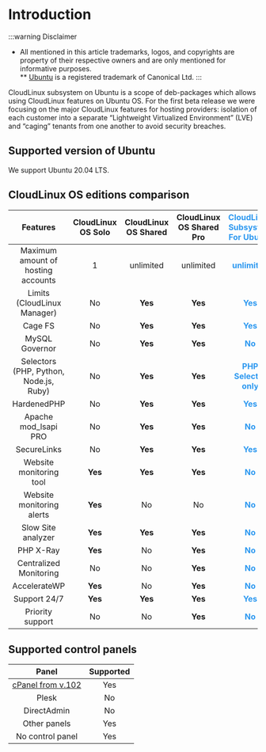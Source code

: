 # Introduction

:::warning Disclaimer
* All mentioned in this article trademarks, logos, and copyrights are property of their respective owners and are only mentioned for informative purposes.<br>
** [Ubuntu](https://ubuntu.com/) is a registered trademark of Canonical Ltd.
:::

CloudLinux subsystem on Ubuntu is a scope of deb-packages which allows using CloudLinux features on Ubuntu OS.
For the first beta release we were focusing on the major CloudLinux features for hosting providers: isolation of each customer into a separate “Lightweight Virtualized Environment” (LVE) and “caging” tenants from one another to avoid security breaches.

## Supported version of Ubuntu

We support Ubuntu 20.04 LTS.

## CloudLinux OS editions comparison

|**Features**|**CloudLinux OS Solo**|**CloudLinux OS Shared**|**CloudLinux OS Shared Pro**|**<font color="#2c98f0">CloudLinux Subsystem For Ubuntu</font>**|
|:-:|:-:|:-:|:-:|:-:|
|Maximum amount of hosting accounts|1|unlimited|unlimited|**<font color="#2c98f0">unlimited</font>**|
|Limits (CloudLinux Manager)|No|**Yes**|**Yes**|**<font color="#2c98f0">Yes</font>**|
|Cage FS|No|**Yes**|**Yes**|**<font color="#2c98f0">Yes</font>**|
|MySQL Governor|No|**Yes**|**Yes**|**<font color="#2c98f0">No</font>**|
|Selectors (PHP, Python, Node.js, Ruby)|No|**Yes**|**Yes**|**<font color="#2c98f0">PHP Selector only</font>**|
|HardenedPHP|No|**Yes**|**Yes**|**<font color="#2c98f0">Yes</font>**|
|Apache mod_lsapi PRO|No|**Yes**|**Yes**|**<font color="#2c98f0">No</font>**|
|SecureLinks|No|**Yes**|**Yes**|**<font color="#2c98f0">Yes</font>**|
|Website monitoring tool|**Yes**|**Yes**|**Yes**|**<font color="#2c98f0">No</font>**|
|Website monitoring alerts|**Yes**|No|No|**<font color="#2c98f0">No</font>**|
|Slow Site analyzer|**Yes**|**Yes**|**Yes**|**<font color="#2c98f0">No</font>**|
|PHP X-Ray|**Yes**|No|**Yes**|**<font color="#2c98f0">No</font>**|
|Centralized Monitoring|No|No|**Yes**|**<font color="#2c98f0">No</font>**|
|AccelerateWP|**Yes**|No|**Yes**|**<font color="#2c98f0">No</font>**|
|Support 24/7|**Yes**|**Yes**|**Yes**|**<font color="#2c98f0">Yes</font>**|
|Priority support|No|No|**Yes**|**<font color="#2c98f0">No</font>**|

## Supported control panels

| **Panel** | **Supported** |
|:-:|:-:|
|[cPanel from v.102](https://blog.cpanel.com/ubuntu-lts-and-full-cpanel-support/) | Yes |
|Plesk| No |
|DirectAdmin| No |
|Other panels| Yes |
|No control panel| Yes |